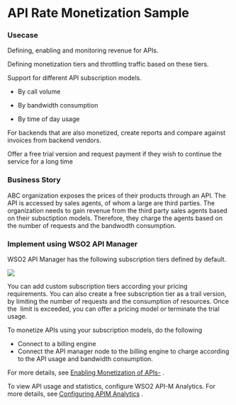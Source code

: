 # API Rate Monetization Sample

### Usecase

Defining, enabling and monitoring revenue for APIs.

Defining monetization tiers and throttling traffic based on these tiers.

Support for different API subscription models.

-   By call volume

-   By bandwidth consumption

-   By time of day usage

For backends that are also monetized, create reports and compare against invoices from backend vendors.

Offer a free trial version and request payment if they wish to continue the service for a long time

### Business Story

ABC organization exposes the prices of their products through an API. The API is accessed by sales agents, of whom a large are third parties. The organization needs to gain revenue from the third party sales agents based on their subsctiption models. Therefore, they charge the agents based on the number of requests and the bandwodth consumption.

### Implement using WSO2 API Manager

WSO2 API Manager has the following subscription tiers defined by default.

![](/assets/attachments/reference-sample-subscription-tiers)

You can add custom subscription tiers according your pricing requirements. You can also create a free subscription tier as a trail version, by limiting the number of requests and the consumption of resources. Once the  limit is exceeded, you can offer a pricing model or terminate the trial usage.

To monetize APIs using your subscription models, do the following

-   Connect to a billing engine
-   Connect the API manager node to the billing engine to charge according to the API usage and bandwidth consumption.

For more details, see [Enabling Monetization of APIs-](https://docs.wso2.com/pages/viewpage.action?pageId=97564601) .

To view API usage and statistics, configure WSO2 API-M Analytics. For more details, see [Configuring APIM Analytics](https://docs.wso2.com/display/AM260/Configuring+APIM+Analytics) .

